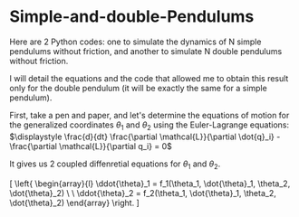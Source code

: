 # Simple-and-double-Pendulums
Here are 2 Python codes: one to simulate the dynamics of N simple pendulums without friction, and another to simulate N double pendulums without friction.

I will detail the equations and the code that allowed me to obtain this result only for the double pendulum (it will be exactly the same for a simple pendulum).

First, take a pen and paper, and let's determine the equations of motion for the generalized coordinates $\theta_1$ and $\theta_2$ using the Euler-Lagrange equations: $\displaystyle \frac{d}{dt} \frac{\partial \mathcal{L}}{\partial \dot{q}_i} - \frac{\partial \mathcal{L}}{\partial q_i} = 0$

It gives us 2 coupled diffenretial equations for $\theta_1$ and $\theta_2$.

\[
\left\{
\begin{array}{l}
\ddot{\theta}_1 = f_1(\theta_1, \dot{\theta}_1, \theta_2, \dot{\theta}_2) \\
\\
\ddot{\theta}_2 = f_2(\theta_1, \dot{\theta}_1, \theta_2, \dot{\theta}_2)
\end{array}
\right.
\]
